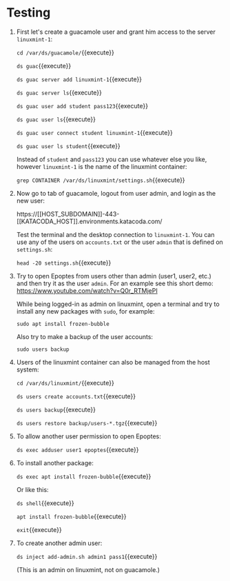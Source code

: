 # Testing

1. First let's create a guacamole user and grant him access to the
   server `linuxmint-1`:
   
   `cd /var/ds/guacamole/`{{execute}}

   `ds guac`{{execute}}

   `ds guac server add linuxmint-1`{{execute}}

   `ds guac server ls`{{execute}}

   `ds guac user add student pass123`{{execute}}

   `ds guac user ls`{{execute}}

   `ds guac user connect student linuxmint-1`{{execute}}

   `ds guac user ls student`{{execute}}
   
   Instead of `student` and `pass123` you can use whatever else you
   like, however `linuxmint-1` is the name of the linuxmint container:
   
   `grep CONTAINER /var/ds/linuxmint/settings.sh`{{execute}}

2. Now go to tab of guacamole, logout from user admin, and login as
   the new user:

   https://[[HOST_SUBDOMAIN]]-443-[[KATACODA_HOST]].environments.katacoda.com/

   Test the terminal and the desktop connection to `linuxmint-1`.  You
   can use any of the users on `accounts.txt` or the user `admin` that
   is defined on `settings.sh`:
   
   `head -20 settings.sh`{{execute}}

3. Try to open Epoptes from users other than admin (user1, user2,
   etc.)  and then try it as the user `admin`. For an example see this
   short demo: https://www.youtube.com/watch?v=Q0r_RTMjePI
   
   While being logged-in as admin on linuxmint, open a terminal and
   try to install any new packages with `sudo`, for example:
   
   `sudo apt install frozen-bubble`
   
   Also try to make a backup of the user accounts:
   
   `sudo users backup`

4. Users of the linuxmint container can also be managed from the host
   system:

   `cd /var/ds/linuxmint/`{{execute}}
   
   `ds users create accounts.txt`{{execute}}
   
   `ds users backup`{{execute}}
   
   `ds users restore backup/users-*.tgz`{{execute}}
   
5. To allow another user permission to open Epoptes:
   
   `ds exec adduser user1 epoptes`{{execute}}
   
6. To install another package:
   
   `ds exec apt install frozen-bubble`{{execute}}
   
   Or like this:
   
   `ds shell`{{execute}}
   
   `apt install frozen-bubble`{{execute}}
   
   `exit`{{execute}}
   
7. To create another admin user:
   
   `ds inject add-admin.sh admin1 pass1`{{execute}}
   
   (This is an admin on linuxmint, not on guacamole.)
